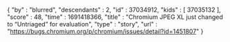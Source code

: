 {
  "by" : "blurred",
  "descendants" : 2,
  "id" : 37034912,
  "kids" : [ 37035132 ],
  "score" : 48,
  "time" : 1691418366,
  "title" : "Chromium JPEG XL just changed to “Untriaged” for evaluation",
  "type" : "story",
  "url" : "https://bugs.chromium.org/p/chromium/issues/detail?id=1451807"
}
